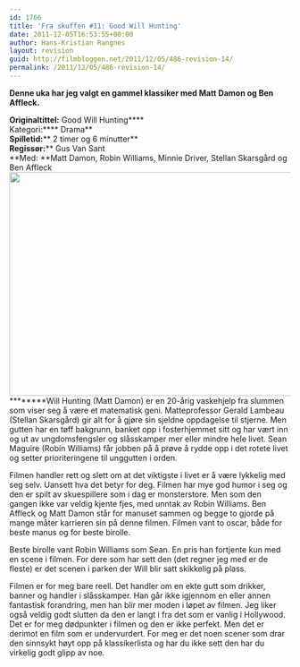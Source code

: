 ```yaml
---
id: 1766
title: 'Fra skuffen #11: Good Will Hunting'
date: 2011-12-05T16:53:55+00:00
author: Hans-Kristian Rangnes
layout: revision
guid: http://filmbloggen.net/2011/12/05/486-revision-14/
permalink: /2011/12/05/486-revision-14/
---
```

**Denne uka har jeg valgt en gammel klassiker med Matt Damon og Ben Affleck.**<!--more-->

****Originaltittel:**** Good Will Hunting****  
Kategori:**** Drama**  
**Spilletid:**** 2 timer og 6 minutter**  
**Regissør:**** Gus Van Sant  
**Med: **Matt Damon, Robin Williams, Minnie Driver, Stellan Skarsgård og Ben Affleck  
[<img class="alignnone size-full wp-image-487" src="http://filmbloggen.net/wp-content/uploads//2011/07/good_will_hunting.jpg" alt="" width="600" height="400" />](http://filmbloggen.net/wp-content/uploads//2011/07/good_will_hunting.jpg)  
********Will Hunting (Matt Damon) er en 20-årig vaskehjelp fra slummen som viser seg å være et matematisk geni. Matteprofessor Gerald Lambeau (Stellan Skarsgård) gir alt for å gjøre sin sjeldne oppdagelse til stjerne. Men gutten har en tøff bakgrunn, banket opp i fosterhjemmet sitt og har vært inn og ut av ungdomsfengsler og slåsskamper mer eller mindre hele livet. Sean Maguire (Robin Williams) får jobben på å prøve å rydde opp i det rotete livet og setter prioriteringene til unggutten i orden.

Filmen handler rett og slett om at det viktigste i livet er å være lykkelig med seg selv. Uansett hva det betyr for deg. Filmen har mye god humor i seg og den er spilt av skuespillere som i dag er monsterstore. Men som den gangen ikke var veldig kjente fjes, med unntak av Robin Williams. Ben Affleck og Matt Damon står for manuset sammen og begge to gjorde på mange måter karrieren sin på denne filmen. Filmen vant to oscar, både for beste manus og for beste birolle.

Beste birolle vant Robin Williams som Sean. En pris han fortjente kun med en scene i filmen. For dere som har sett den (det regner jeg med er de fleste) er det scenen i parken der Will blir satt skikkelig på plass.

Filmen er for meg bare reell. Det handler om en ekte gutt som drikker, banner og handler i slåsskamper. Han går ikke igjennom en eller annen fantastisk forandring, men han blir mer moden i løpet av filmen. Jeg liker også veldig godt slutten da den er langt i fra det som er vanlig i Hollywood. Det er for meg dødpunkter i filmen og den er ikke perfekt. Men det er derimot en film som er undervurdert. For meg er det noen scener som drar den sinnsykt høyt opp på klassikerlista og har du ikke sett den har du virkelig godt glipp av noe.
